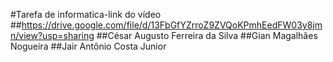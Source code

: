 #Tarefa de informatica-link do vídeo
##https://drive.google.com/file/d/13FbGfYZrroZ9ZVQoKPmhEedFW03y8jmn/view?usp=sharing
##César Augusto Ferreira da Silva
##Gian Magalhães Nogueira
##Jair Antônio Costa Junior
